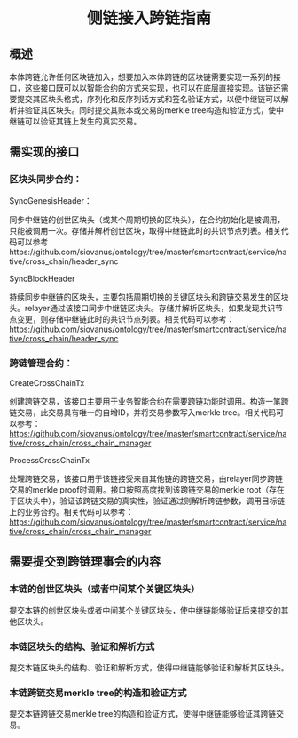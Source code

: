 <h1 align="center">侧链接入跨链指南</h1>

## 概述

本体跨链允许任何区块链加入，想要加入本体跨链的区块链需要实现一系列的接口，这些接口既可以以智能合约的方式来实现，也可以在底层直接实现。该链还需要提交其区块头格式，序列化和反序列话方式和签名验证方式，以便中继链可以解析并验证其区块头。同时提交其账本或交易的merkle tree构造和验证方式，使中继链可以验证其链上发生的真实交易。

## 需实现的接口

### 区块头同步合约：

SyncGenesisHeader：

同步中继链的创世区块头（或某个周期切换的区块头），在合约初始化是被调用，只能被调用一次。存储并解析创世区块，取得中继链此时的共识节点列表。相关代码可以参考https://github.com/siovanus/ontology/tree/master/smartcontract/service/native/cross_chain/header_sync

SyncBlockHeader

持续同步中继链的区块头，主要包括周期切换的关键区块头和跨链交易发生的区块头。relayer通过该接口同步中继链区块头。存储并解析区块头，如果发现共识节点变更，则存储中继链此时的共识节点列表。相关代码可以参考：https://github.com/siovanus/ontology/tree/master/smartcontract/service/native/cross_chain/header_sync

### 跨链管理合约：

CreateCrossChainTx

创建跨链交易，该接口主要用于业务智能合约在需要跨链功能时调用。构造一笔跨链交易，此交易具有唯一的自增ID，并将交易参数写入merkle tree。相关代码可以参考：https://github.com/siovanus/ontology/tree/master/smartcontract/service/native/cross_chain/cross_chain_manager

ProcessCrossChainTx

处理跨链交易，该接口用于该链接受来自其他链的跨链交易，由relayer同步跨链交易的merkle proof时调用。接口按照高度找到该跨链交易的merkle root（存在于区块头中），验证该跨链交易的真实性，验证通过则解析跨链参数，调用目标链上的业务合约。相关代码可以参考：https://github.com/siovanus/ontology/tree/master/smartcontract/service/native/cross_chain/cross_chain_manager

## 需要提交到跨链理事会的内容

### 本链的创世区块头（或者中间某个关键区块头）

提交本链的创世区块头或者中间某个关键区块头，使中继链能够验证后来提交的其他区块头。

### 本链区块头的结构、验证和解析方式

提交本链区块头的结构、验证和解析方式，使得中继链能够验证和解析其区块头。

### 本链跨链交易merkle tree的构造和验证方式

提交本链跨链交易merkle tree的构造和验证方式，使得中继链能够验证其跨链交易。